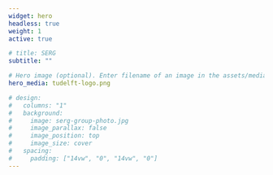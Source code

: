 ```yaml
---
widget: hero
headless: true
weight: 1
active: true

# title: SERG
subtitle: ""

# Hero image (optional). Enter filename of an image in the assets/media/ folder.
hero_media: tudelft-logo.png

# design:
#   columns: "1"
#   background:
#     image: serg-group-photo.jpg
#     image_parallax: false
#     image_position: top
#     image_size: cover
#   spacing:
#     padding: ["14vw", "0", "14vw", "0"]
---
```


<!-- SERG is one of the sections of the Department of Software Technology (ST). Together with the Intelligent Systems department INSY, ST is responsible for research and education in computer science and engineering at Delft University of Technology. -->
